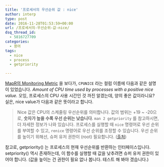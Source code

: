```yaml
---
title: '프로세서의 우선순위 값 : nice'
author: interp
type: post
date: 2016-11-28T01:53:59+00:00
url: /프로세서의-우선순위-값-nice/
dsq_thread_id:
  - 5816727709
categories:
  - 용어
tags:
  - nice
  - process
  - getpriority

---
```

[MapR의 Monitoring Metric][1] 을 보다가, `CPUNICE` 라는 컬럼 이름에 다음과 같은 설명이 있었습니다. _Amount of CPU time used by processes with a positive nice value._ 오잉, 프로세스의 CPU 사용 시간인 것 까진 알겠는데, 양의 좋은 값이라니요? 실은, nice value가 다음과 같은 뜻이라고 합니다.

> Nice 값은 CPU의 스케줄링 우선순위를 의미합니다. 값의 범위는 +19 ~ -20으로, **숫자가 높을 수록 우선 순위는 낮습니다**. `man 2 getpriority` 를 참고하시면, 더 자세한 정보가 나와 있습니다. 프로세스를 실행할 때 `nice` 명령어로 우선 순위를 부여할 수 있고, `renice` 명령어로 우선 순위를 조정할 수 있습니다. 우선 순위를 높이기 위해선, 슈퍼 유저 권한이 (root) 필요합니다. ([출처][2])

참고로, getpriority() 는 프로세스의 현재 우선순위를 반환하는 인터페이스입니다. setpriority() 역시 존재하는데, 이 함수를 실행할 때 값을 낮추려면 슈퍼 유저 권한이 있어야 합니다. (값을 높이는 건 권한이 필요 없나 봅니다. 테스트 해 봐야 겠습니다.)

 [1]: http://doc.mapr.com/display/MapR/node+metrics#nodemetrics-colnames
 [2]: http://serverfault.com/questions/116950/what-does-nice-mean-on-cpu-utilization-graphs